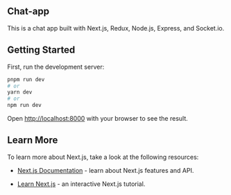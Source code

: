 ## Chat-app

This is a chat app built with Next.js, Redux, Node.js, Express, and Socket.io.

## Getting Started

First, run the development server:

```bash
pnpm run dev
# or
yarn dev
# or
npm run dev
```

Open [http://localhost:8000](http://localhost:3000) with your browser to see the result.

## Learn More

To learn more about Next.js, take a look at the following resources:

- [Next.js Documentation](https://nextjs.org/docs) - learn about Next.js features and API.

- [Learn Next.js](https://nextjs.org/learn) - an interactive Next.js tutorial.